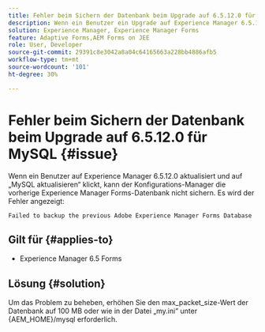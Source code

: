 ```yaml
---
title: Fehler beim Sichern der Datenbank beim Upgrade auf 6.5.12.0 für MySQL.
description: Wenn ein Benutzer ein Upgrade auf Experience Manager 6.5.12.0 vornimmt und auf „MySQL aktualisieren“ klickt, kann der Konfigurations-Manager die vorherige Experience Manager Forms-Datenbank nicht sichern.
solution: Experience Manager, Experience Manager Forms
feature: Adaptive Forms,AEM Forms on JEE
role: User, Developer
source-git-commit: 29391c8e3042a8a04c64165663a228bb4886afb5
workflow-type: tm+mt
source-wordcount: '101'
ht-degree: 30%

---
```


# Fehler beim Sichern der Datenbank beim Upgrade auf 6.5.12.0 für MySQL {#issue}

Wenn ein Benutzer auf Experience Manager 6.5.12.0 aktualisiert und auf „MySQL aktualisieren“ klickt, kann der Konfigurations-Manager die vorherige Experience Manager Forms-Datenbank nicht sichern. Es wird der Fehler angezeigt:

`Failed to backup the previous Adobe Experience Manager Forms Database`


## Gilt für {#applies-to}

* Experience Manager 6.5 Forms

## Lösung {#solution}

Um das Problem zu beheben, erhöhen Sie den max_packet_size-Wert der Datenbank auf 100 MB oder wie in der Datei „my.ini“ unter {AEM_HOME}/mysql erforderlich.
